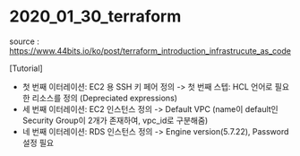 # 2020_01_30_terraform

source : https://www.44bits.io/ko/post/terraform_introduction_infrastrucute_as_code

[Tutorial]
- 첫 번째 이터레이션: EC2 용 SSH 키 페어 정의 -> 첫 번째 스텝: HCL 언어로 필요한 리소스를 정의 (Depreciated expressions)
- 세 번째 이터레이션: EC2 인스턴스 정의 -> Default VPC
  (name이 default인 Security Group이 2개가 존재하여, vpc_id로 구분해줌)
- 네 번째 이터레이션: RDS 인스턴스 정의 -> Engine version(5.7.22), Password 설정 필요